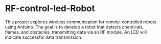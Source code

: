 # RF-control-led-Robot
This project explores wireless communication for remote-controlled robots using Arduino. The goal is to develop a robot that detects chemicals, flames, and obstacles, transmitting data via an RF module. An LED will indicate successful data transmission.
